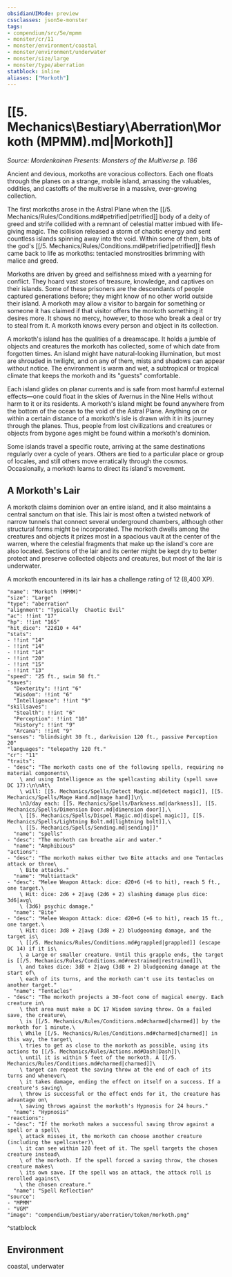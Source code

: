 ```yaml
---
obsidianUIMode: preview
cssclasses: json5e-monster
tags:
- compendium/src/5e/mpmm
- monster/cr/11
- monster/environment/coastal
- monster/environment/underwater
- monster/size/large
- monster/type/aberration
statblock: inline
aliases: ["Morkoth"]
---
```

# [[5. Mechanics\Bestiary\Aberration\Morkoth (MPMM).md|Morkoth]]
*Source: Mordenkainen Presents: Monsters of the Multiverse p. 186*  

Ancient and devious, morkoths are voracious collectors. Each one floats through the planes on a strange, mobile island, amassing the valuables, oddities, and castoffs of the multiverse in a massive, ever-growing collection.

The first morkoths arose in the Astral Plane when the [[/5. Mechanics/Rules/Conditions.md#petrified|petrified]] body of a deity of greed and strife collided with a remnant of celestial matter imbued with life-giving magic. The collision released a storm of chaotic energy and sent countless islands spinning away into the void. Within some of them, bits of the god's [[/5. Mechanics/Rules/Conditions.md#petrified|petrified]] flesh came back to life as morkoths: tentacled monstrosities brimming with malice and greed.

Morkoths are driven by greed and selfishness mixed with a yearning for conflict. They hoard vast stores of treasure, knowledge, and captives on their islands. Some of these prisoners are the descendants of people captured generations before; they might know of no other world outside their island. A morkoth may allow a visitor to bargain for something or someone it has claimed if that visitor offers the morkoth something it desires more. It shows no mercy, however, to those who break a deal or try to steal from it. A morkoth knows every person and object in its collection.

A morkoth's island has the qualities of a dreamscape. It holds a jumble of objects and creatures the morkoth has collected, some of which date from forgotten times. An island might have natural-looking illumination, but most are shrouded in twilight, and on any of them, mists and shadows can appear without notice. The environment is warm and wet, a subtropical or tropical climate that keeps the morkoth and its "guests" comfortable.

Each island glides on planar currents and is safe from most harmful external effects—one could float in the skies of Avernus in the Nine Hells without harm to it or its residents. A morkoth's island might be found anywhere from the bottom of the ocean to the void of the Astral Plane. Anything on or within a certain distance of a morkoth's isle is drawn with it in its journey through the planes. Thus, people from lost civilizations and creatures or objects from bygone ages might be found within a morkoth's dominion.

Some islands travel a specific route, arriving at the same destinations regularly over a cycle of years. Others are tied to a particular place or group of locales, and still others move erratically through the cosmos. Occasionally, a morkoth learns to direct its island's movement.

## A Morkoth's Lair

A morkoth claims dominion over an entire island, and it also maintains a central sanctum on that isle. This lair is most often a twisted network of narrow tunnels that connect several underground chambers, although other structural forms might be incorporated. The morkoth dwells among the creatures and objects it prizes most in a spacious vault at the center of the warren, where the celestial fragments that make up the island's core are also located. Sections of the lair and its center might be kept dry to better protect and preserve collected objects and creatures, but most of the lair is underwater.

A morkoth encountered in its lair has a challenge rating of 12 (8,400 XP).

```statblock
"name": "Morkoth (MPMM)"
"size": "Large"
"type": "aberration"
"alignment": "Typically  Chaotic Evil"
"ac": !!int "17"
"hp": !!int "165"
"hit_dice": "22d10 + 44"
"stats":
- !!int "14"
- !!int "14"
- !!int "14"
- !!int "20"
- !!int "15"
- !!int "13"
"speed": "25 ft., swim 50 ft."
"saves":
  "Dexterity": !!int "6"
  "Wisdom": !!int "6"
  "Intelligence": !!int "9"
"skillsaves":
  "Stealth": !!int "6"
  "Perception": !!int "10"
  "History": !!int "9"
  "Arcana": !!int "9"
"senses": "blindsight 30 ft., darkvision 120 ft., passive Perception 20"
"languages": "telepathy 120 ft."
"cr": "11"
"traits":
- "desc": "The morkoth casts one of the following spells, requiring no material components\
    \ and using Intelligence as the spellcasting ability (spell save DC 17):\n\nAt\
    \ will: [[5. Mechanics/Spells/Detect Magic.md|detect magic]], [[5. Mechanics/Spells/Mage Hand.md|mage hand]]\n\
    \n3/day each: [[5. Mechanics/Spells/Darkness.md|darkness]], [[5. Mechanics/Spells/Dimension Door.md|dimension door]],\
    \ [[5. Mechanics/Spells/Dispel Magic.md|dispel magic]], [[5. Mechanics/Spells/Lightning Bolt.md|lightning bolt]],\
    \ [[5. Mechanics/Spells/Sending.md|sending]]"
  "name": "spells"
- "desc": "The morkoth can breathe air and water."
  "name": "Amphibious"
"actions":
- "desc": "The morkoth makes either two Bite attacks and one Tentacles attack or three\
    \ Bite attacks."
  "name": "Multiattack"
- "desc": "Melee Weapon Attack: dice: d20+6 (+6 to hit), reach 5 ft., one target.\
    \ Hit: dice: 2d6 + 2|avg (2d6 + 2) slashing damage plus dice: 3d6|avg\
    \ (3d6) psychic damage."
  "name": "Bite"
- "desc": "Melee Weapon Attack: dice: d20+6 (+6 to hit), reach 15 ft., one target.\
    \ Hit: dice: 3d8 + 2|avg (3d8 + 2) bludgeoning damage, and the target is\
    \ [[/5. Mechanics/Rules/Conditions.md#grappled|grappled]] (escape DC 14) if it is\
    \ a Large or smaller creature. Until this grapple ends, the target is [[/5. Mechanics/Rules/Conditions.md#restrained|restrained]]\
    \ and takes dice: 3d8 + 2|avg (3d8 + 2) bludgeoning damage at the start of\
    \ each of its turns, and the morkoth can't use its tentacles on another target."
  "name": "Tentacles"
- "desc": "The morkoth projects a 30-foot cone of magical energy. Each creature in\
    \ that area must make a DC 17 Wisdom saving throw. On a failed save, the creature\
    \ is [[/5. Mechanics/Rules/Conditions.md#charmed|charmed]] by the morkoth for 1 minute.\
    \ While [[/5. Mechanics/Rules/Conditions.md#charmed|charmed]] in this way, the target\
    \ tries to get as close to the morkoth as possible, using its actions to [[/5. Mechanics/Rules/Actions.md#Dash|Dash]]\
    \ until it is within 5 feet of the morkoth. A [[/5. Mechanics/Rules/Conditions.md#charmed|charmed]]\
    \ target can repeat the saving throw at the end of each of its turns and whenever\
    \ it takes damage, ending the effect on itself on a success. If a creature's saving\
    \ throw is successful or the effect ends for it, the creature has advantage on\
    \ saving throws against the morkoth's Hypnosis for 24 hours."
  "name": "Hypnosis"
"reactions":
- "desc": "If the morkoth makes a successful saving throw against a spell or a spell\
    \ attack misses it, the morkoth can choose another creature (including the spellcaster)\
    \ it can see within 120 feet of it. The spell targets the chosen creature instead\
    \ of the morkoth. If the spell forced a saving throw, the chosen creature makes\
    \ its own save. If the spell was an attack, the attack roll is rerolled against\
    \ the chosen creature."
  "name": "Spell Reflection"
"source":
- "MPMM"
- "VGM"
"image": "compendium/bestiary/aberration/token/morkoth.png"
```
^statblock

## Environment

coastal, underwater